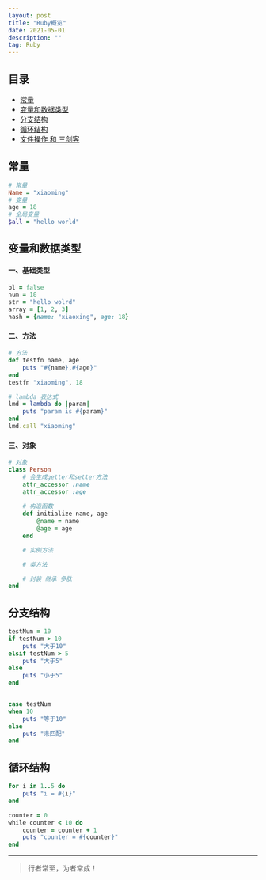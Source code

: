 ```yaml
---
layout: post
title: "Ruby概览"
date: 2021-05-01
description: ""
tag: Ruby
---
```




## 目录
* [常量](#content1)
* [变量和数据类型](#content2)
* [分支结构](#content4)
* [循环结构](#content5)
* [文件操作 和 三剑客](#content6)



<!-- ************************************************ -->
## <a id="content1">常量</a>
```ruby
# 常量
Name = "xiaoming"
# 变量
age = 18
# 全局变量
$all = "hello world"
```



<!-- ************************************************ -->
## <a id="content2">变量和数据类型</a>

#### **一、基础类型**
```ruby
bl = false
num = 18
str = "hello wolrd"
array = [1, 2, 3]
hash = {name: "xiaoxing", age: 18}
```

#### **二、方法**
```ruby
# 方法
def testfn name, age
    puts "#{name},#{age}"    
end
testfn "xiaoming", 18

# lambda 表达式
lmd = lambda do |param|
    puts "param is #{param}"
end
lmd.call "xiaoming"
```

#### **三、对象**
```ruby
# 对象
class Person
    # 会生成getter和setter方法
    attr_accessor :name
    attr_accessor :age
    
    # 构造函数
    def initialize name, age
        @name = name
        @age = age
    end

    # 实例方法

    # 类方法

    # 封装 继承 多肽
end
```


<!-- ************************************************ -->
## <a id="content3">分支结构</a>
```ruby
testNum = 10
if testNum > 10 
    puts "大于10"
elsif testNum > 5
    puts "大于5"
else 
    puts "小于5"
end


case testNum
when 10
    puts "等于10"
else
    puts "未匹配"
end
```

<!-- ************************************************ -->
## <a id="content4">循环结构</a>

```ruby
for i in 1..5 do
    puts "i = #{i}"
end

counter = 0
while counter < 10 do 
    counter = counter + 1
    puts "counter = #{counter}"
end
```










----------
>  行者常至，为者常成！


